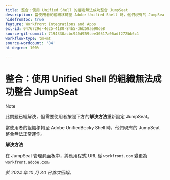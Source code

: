```yaml
---
title: 整合：使用 Unified Shell 的組織無法成功整合 JumpSeat
description: 當使用者的組織移轉至 Adobe Unified Shell 時，他們現有的 JumpSeat 整合無法正常運作。
hidefromtoc: true
feature: Workfront Integrations and Apps
exl-id: 0476729e-4e25-4180-84b5-d6b59ae90de8
source-git-commit: 7194330acbc940d959cee30517a06adf272bb6c1
workflow-type: tm+mt
source-wordcount: '84'
ht-degree: 100%

---
```


# 整合：使用 Unified Shell 的組織無法成功整合 JumpSeat

>[!NOTE]
>
>此問題已經解決，但需要使用者按照下方的&#x200B;**解決方法**&#x200B;重新設定 JumpSeat。

當使用者的組織移轉至 Adobe UnifiedBecky Shell 時，他們現有的 JumpSeat 整合無法正常運作。

**解決方法**

在 JumpSeat 管理員面板中，將應用程式 URL 從 `workfront.com` 變更為 `workfront.adobe.com`。

_於 2024 年 10 月 30 日首次回報。_
